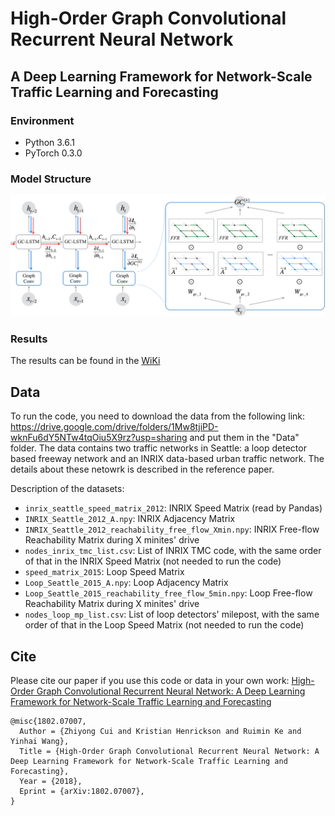 # High-Order Graph Convolutional Recurrent Neural Network
## A Deep Learning Framework for Network-Scale Traffic Learning and Forecasting

###

### Environment
* Python 3.6.1
* PyTorch 0.3.0

### Model Structure
![alt text](/Images/HGC-LSTM.png)


### Results
The results can be found in the [WiKi](https://github.com/zhiyongc/GraphConvolutionalLSTM/wiki)

## Data 
To run the code, you need to download the data from the following link: https://drive.google.com/drive/folders/1Mw8tjiPD-wknFu6dY5NTw4tqOiu5X9rz?usp=sharing and put them in the "Data" folder. The data contains two traffic networks in Seattle: a loop detector based freeway network and an INRIX data-based urban traffic network. The details about these netowrk is described in the reference paper.

Description of the datasets:
* `inrix_seattle_speed_matrix_2012`: INRIX Speed Matrix (read by Pandas)
* `INRIX_Seattle_2012_A.npy`: INRIX Adjacency Matrix
* `INRIX_Seattle_2012_reachability_free_flow_Xmin.npy`: INRIX Free-flow Reachability Matrix during X minites' drive
* `nodes_inrix_tmc_list.csv`: List of INRIX TMC code, with the same order of that in the INRIX Speed Matrix (not needed to run the code)
* `speed_matrix_2015`: Loop Speed Matrix
* `Loop_Seattle_2015_A.npy`: Loop Adjacency Matrix
* `Loop_Seattle_2015_reachability_free_flow_5min.npy`: Loop Free-flow Reachability Matrix during X minites' drive
* `nodes_loop_mp_list.csv`: List of loop detectors' milepost, with the same order of that in the Loop Speed Matrix (not needed to run the code)

## Cite
Please cite our paper if you use this code or data in your own work:
[High-Order Graph Convolutional Recurrent Neural Network: A Deep Learning Framework for Network-Scale Traffic Learning and Forecasting](https://arxiv.org/abs/1802.07007)
```
@misc{1802.07007,
  Author = {Zhiyong Cui and Kristian Henrickson and Ruimin Ke and Yinhai Wang},
  Title = {High-Order Graph Convolutional Recurrent Neural Network: A Deep Learning Framework for Network-Scale Traffic Learning and Forecasting},
  Year = {2018},
  Eprint = {arXiv:1802.07007},
}
```


